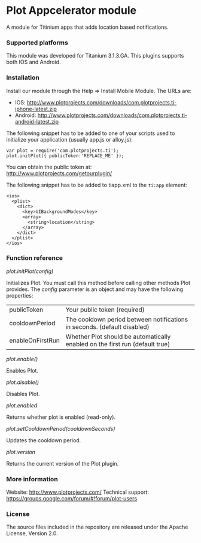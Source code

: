 Plot Appcelerator module
========================
A module for Titinium apps that adds location based notifications. 

### Supported platforms ###

This module was developed for Titanium 3.1.3.GA.
This plugins supports both IOS and Android.

### Installation ###

Install our module through the Help => Install Mobile Module. The URLs are:
- IOS: http://www.plotprojects.com/downloads/com.plotprojects.ti-iphone-latest.zip
- Android: http://www.plotprojects.com/downloads/com.plotprojects.ti-android-latest.zip

The following snippet has to be added to one of your scripts used to initialize your application (usually app.js or alloy.js):
```
var plot = require('com.plotprojects.ti');
plot.initPlot({ publicToken:'REPLACE_ME' });
```

You can obtain the public token at: http://www.plotprojects.com/getourplugin/

The following snippet has to be added to tiapp.xml to the ```ti:app``` element:
```
<ios>
  <plist>
    <dict>
      <key>UIBackgroundModes</key>
      <array>
        <string>location</string>
      </array>
    </dict>   
  </plist>
</ios>
```

### Function reference ###

_plot.initPlot(config)_

Initializes Plot. You must call this method before calling other methods Plot provides.
The _config_ parameter is an object and may have the following properties:

<table>
<tr>
<td>publicToken</td><td>Your public token (required)</td>
</tr><tr>
<td>cooldownPeriod</td><td>The cooldown period between notifications in seconds. (default disabled)</td>
</tr><tr>
<td>enableOnFirstRun</td><td>Whether Plot should be automatically enabled on the first run (default true)</td>
</tr>
</table>

_plot.enable()_

Enables Plot.

_plot.disable()_

Disables Plot.

_plot.enabled_

Returns whether plot is enabled (read-only).

_plot.setCooldownPeriod(cooldownSeconds)_

Updates the cooldown period.

_plot.version_

Returns the current version of the Plot plugin.

### More information ###
Website: http://www.plotprojects.com/
Technical support: https://groups.google.com/forum/#!forum/plot-users

### License ###
The source files included in the repository are released under the Apache License, Version 2.0.
